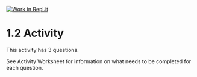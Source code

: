 [![Work in Repl.it](https://classroom.github.com/assets/work-in-replit-14baed9a392b3a25080506f3b7b6d57f295ec2978f6f33ec97e36a161684cbe9.svg)](https://classroom.github.com/online_ide?assignment_repo_id=3309447&assignment_repo_type=AssignmentRepo)
# 1.2 Activity

This activity has 3 questions.  

See Activity Worksheet for information on what needs to be completed for each question.